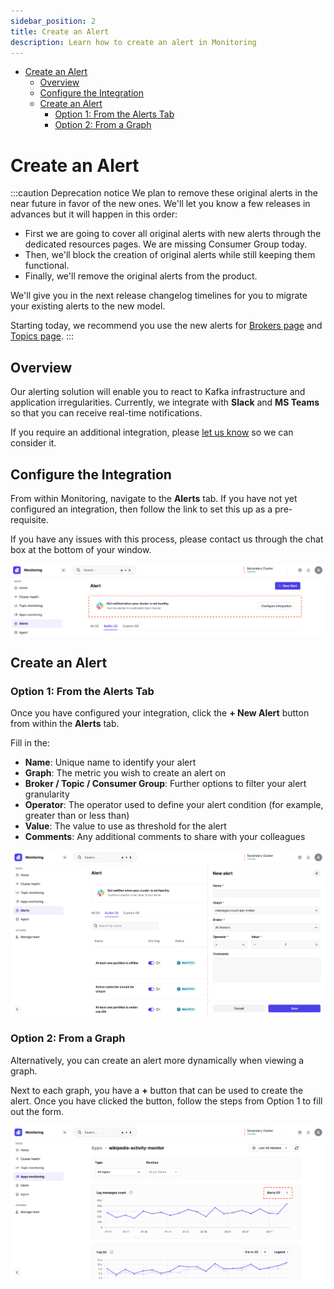```yaml
---
sidebar_position: 2
title: Create an Alert
description: Learn how to create an alert in Monitoring
---
```

- [Create an Alert](#create-an-alert)
  - [Overview](#overview)
  - [Configure the Integration](#configure-the-integration)
  - [Create an Alert](#create-an-alert-1)
    - [Option 1: From the Alerts Tab](#option-1-from-the-alerts-tab)
    - [Option 2: From a Graph](#option-2-from-a-graph)


# Create an Alert

:::caution Deprecation notice
We plan to remove these original alerts in the near future in favor of the new ones. We'll let you know a few releases in advances but it will happen in this order:
- First we are going to cover all original alerts with new alerts through the dedicated resources pages. We are missing Consumer Group today.
- Then, we'll block the creation of original alerts while still keeping them functional.
- Finally, we'll remove the original alerts from the product.

We'll give you in the next release changelog timelines for you to migrate your existing alerts to the new model.

Starting today, we recommend you use the new alerts for [Brokers page](/platform/navigation/console/brokers/) and [Topics page](/platform/navigation/console/topics/topic-graphs/).
:::

## Overview

Our alerting solution will enable you to react to Kafka infrastructure and application irregularities. Currently, we integrate with **Slack** and **MS Teams** so that you can receive real-time notifications.

If you require an additional integration, please [let us know](https://conduktor.io/roadmap) so we can consider it.

## Configure the Integration

From within Monitoring, navigate to the **Alerts** tab. If you have not yet configured an integration, then follow the link to set this up as a pre-requisite.

If you have any issues with this process, please contact us through the chat box at the bottom of your window.

![Configure the integration](assets/monitoring-configure.png)


## Create an Alert

### Option 1: From the Alerts Tab

Once you have configured your integration, click the **+ New Alert** button from within the **Alerts** tab.

Fill in the:

- **Name**: Unique name to identify your alert
- **Graph**: The metric you wish to create an alert on
- **Broker / Topic / Consumer Group**: Further options to filter your alert granularity
- **Operator**: The operator used to define your alert condition (for example, greater than or less than)
- **Value**: The value to use as threshold for the alert
- **Comments**: Any additional comments to share with your colleagues

![Alert from tab](assets/monitoring-alert-1.png)

### Option 2: From a Graph

Alternatively, you can create an alert more dynamically when viewing a graph.

Next to each graph, you have a **+** button that can be used to create the alert. Once you have clicked the button, follow the steps from Option 1 to fill out the form.

![Alert from graph](assets/monitoring-alert-2.png)
